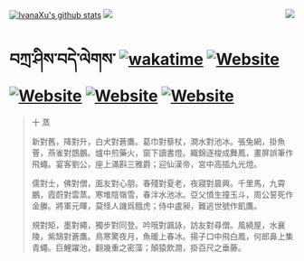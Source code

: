 [![IvanaXu's github stats](https://github-readme-stats.vercel.app/api?username=IvanaXu&theme=codeSTACKr)](https://github.com/anuraghazra/github-readme-stats)
<img align="right" src="https://github-readme-stats.vercel.app/api/top-langs/?username=IvanaXu&langs_count=8&theme=codeSTACKr" />
<img src="https://github-readme-stats.vercel.app/api/wakatime?username=IvanaXu&layout=compact&langs_count=8&theme=codeSTACKr&custom_title=Programming&nbsp;Times&nbsp;(Since&nbsp;Jul.29.2021)&range=all_time" />
# བཀྲ་ཤིས་བདེ་ལེགས་	[![wakatime](https://wakatime.com/badge/user/5043ee4a-e361-4607-9d47-d557f2005d05.svg)](https://wakatime.com/@5043ee4a-e361-4607-9d47-d557f2005d05)	[![Website](https://img.shields.io/website?label=tianchi&up_color=orange&up_message=IvanaXu&url=https%3A%2F%2Fshields.io)](https://tianchi.aliyun.com/home/science/scienceDetail?userId=1095279182618)	[![Website](https://img.shields.io/website?label=yuque&up_color=green&up_message=IvanaXu&url=https%3A%2F%2Fshields.io)](https://www.yuque.com/ivanaxu)	[![Website](https://img.shields.io/website?label=leetcode&up_color=yellow&up_message=IvanaXu&url=https%3A%2F%2Fshields.io)](https://leetcode.cn/u/ivanaxu)	[![Website](https://img.shields.io/website?label=aistudio&up_color=violet&up_message=IvanaXu&url=https%3A%2F%2Fshields.io)](https://aistudio.baidu.com/aistudio/personalcenter/thirdview/979775)
> 十 蒸
> 
> 新對舊，降對升，白犬對蒼鷹。葛巾對藜杖，澗水對池冰。張兔網，掛魚罾，燕雀對鵾鵬。爐中煎藥火，窗下讀書燈。織錦逐梭成舞鳳，畫屏誤筆作飛蠅。宴客劉公，座上滿斟三雅爵；迎仙漢帝，宮中高插九光燈。
> 
> 儒對士，佛對僧，面友對心朋。春殘對夏老，夜寢對晨興。千里馬，九霄鵬，霞蔚對雲蒸。寒堆陰嶺雪，春泮水池冰。亞父憤生撞玉斗，周公誓死作金縢。將軍元暉，莫怪人譏爲餓虎；侍中盧昶，難逃世號作飢鷹。
> 
> 規對矩，墨對繩，獨步對同登。吟哦對諷詠，訪友對尋僧。風繞屋，水襄陵，紫鵠對蒼鷹。鳥寒驚夜月，魚暖上春冰。揚子口中飛白鳳，何郎鼻上集青蠅。巨鯉躍池，翻幾重之密藻；顛猿飲澗，掛百尺之垂藤。
>
